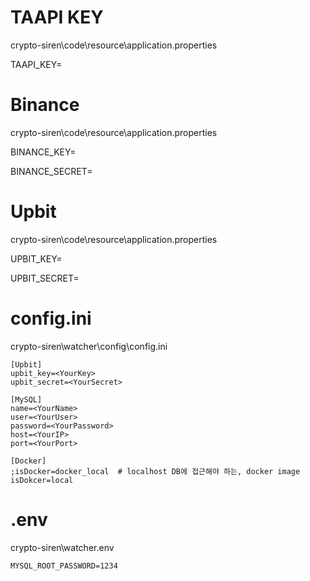 # TAAPI KEY

crypto-siren\code\resource\application.properties 

TAAPI_KEY=<YourKey>

# Binance 

crypto-siren\code\resource\application.properties 

BINANCE_KEY=<YourKey>

BINANCE_SECRET=<YourSecret>

# Upbit

crypto-siren\code\resource\application.properties 

UPBIT_KEY=<YourKey>

UPBIT_SECRET=<YourSecret>

# config.ini

crypto-siren\watcher\config\config.ini

```
[Upbit]
upbit_key=<YourKey>
upbit_secret=<YourSecret>

[MySQL]
name=<YourName>
user=<YourUser>
password=<YourPassword>
host=<YourIP>
port=<YourPort>

[Docker]
;isDocker=docker_local  # localhost DB에 접근해야 하는, docker image
isDokcer=local  
```

# .env

crypto-siren\watcher\.env

```
MYSQL_ROOT_PASSWORD=1234
```


